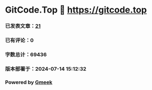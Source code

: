 # GitCode.Top :link: https://gitcode.top 
### 已发表文章：[21](https://gitcode.top/tag.html) 
### 已有评论：0 
### 字数总计：69436 
### 版本部署于：2024-07-14 15:12:32 
### Powered by [Gmeek](https://github.com/Meekdai/Gmeek)
